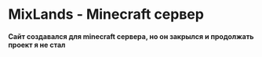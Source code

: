 # MixLands - Minecraft сервер

#### Сайт создавалcя для minecraft сервера, но он закрылся и продолжать проект я не стал
